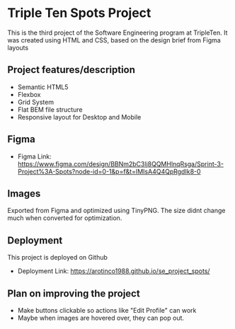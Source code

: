 # Triple Ten Spots Project

This is the third project of the Software Engineering program at TripleTen. It was created using HTML and CSS, based on the design brief from Figma layouts

## Project features/description

- Semantic HTML5
- Flexbox
- Grid System
- Flat BEM file structure
- Responsive layout for Desktop and Mobile

## Figma

- Figma Link:
  https://www.figma.com/design/BBNm2bC3lj8QQMHlnqRsga/Sprint-3-Project%3A-Spots?node-id=0-1&p=f&t=IMIsA4Q4QpRgdIk8-0

## Images

Exported from Figma and optimized using TinyPNG. The size didnt change much when converted for optimization.

## Deployment

This project is deployed on Github

- Deployment Link:
  https://arotinco1988.github.io/se_project_spots/

## Plan on improving the project

- Make buttons clickable so actions like "Edit Profile" can work
- Maybe when images are hovered over, they can pop out.
